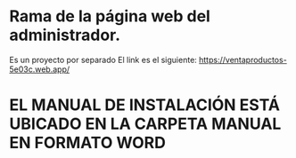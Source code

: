 # Rama de la página web del administrador.
Es un proyecto por separado
El link es el siguiente:
https://ventaproductos-5e03c.web.app/
# EL MANUAL DE INSTALACIÓN ESTÁ UBICADO EN LA CARPETA MANUAL EN FORMATO WORD 
